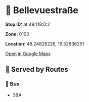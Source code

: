 # 🚉 Bellevuestraße


**Stop ID:** at:49:118:0:2

**Zone:** 0100

**Location:** 48.24828226, 16.32836251

[Open in Google Maps](https://www.google.com/maps?q=48.24828226,16.32836251)

## 🚆 Served by Routes

### 🚌 Bus
- 39A